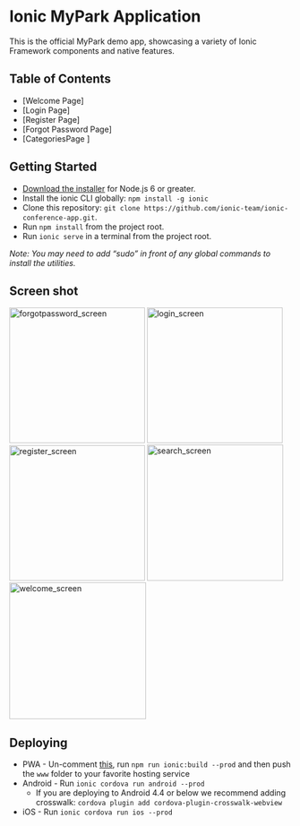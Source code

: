 # Ionic MyPark Application

This is the official MyPark demo app, showcasing a variety of Ionic Framework components and native features.

## Table of Contents

* [Welcome Page]
* [Login Page]
* [Register Page]
* [Forgot Password Page]
* [CategoriesPage ]

## Getting Started

* [Download the installer](https://nodejs.org/) for Node.js 6 or greater.
* Install the ionic CLI globally: `npm install -g ionic`
* Clone this repository: `git clone https://github.com/ionic-team/ionic-conference-app.git`.
* Run `npm install` from the project root.
* Run `ionic serve` in a terminal from the project root.

_Note: You may need to add “sudo” in front of any global commands to install the utilities._

## Screen shot

<img width="242" alt="forgotpassword_screen" src="https://user-images.githubusercontent.com/38101699/38363173-0200a8e8-3917-11e8-8aa4-6cf6da4f8635.png">
<img width="242" alt="login_screen" src="https://user-images.githubusercontent.com/38101699/38363174-022e03ba-3917-11e8-99d4-585c930abbd9.png">
<img width="242" alt="register_screen" src="https://user-images.githubusercontent.com/38101699/38363175-026a7aca-3917-11e8-83df-b94a355b82b4.png">
<img width="243" alt="search_screen" src="https://user-images.githubusercontent.com/38101699/38363176-029d7ea2-3917-11e8-9676-eac90a6785ca.png">
<img width="244" alt="welcome_screen" src="https://user-images.githubusercontent.com/38101699/38363178-02cbb330-3917-11e8-88b2-8a387e9410b7.png">

## Deploying

* PWA - Un-comment [this](https://github.com/fzancanaro/mySydneyPark), run `npm run ionic:build --prod` and then push the `www` folder to your favorite hosting service
* Android - Run `ionic cordova run android --prod`
  * If you are deploying to Android 4.4 or below we recommend adding crosswalk: `cordova plugin add cordova-plugin-crosswalk-webview`
* iOS - Run `ionic cordova run ios --prod`
